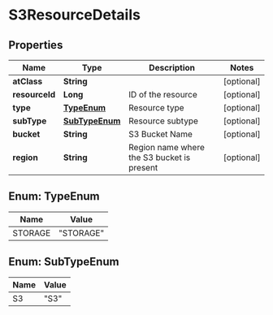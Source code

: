 

# S3ResourceDetails

## Properties

Name | Type | Description | Notes
------------ | ------------- | ------------- | -------------
**atClass** | **String** |  |  [optional]
**resourceId** | **Long** | ID of the resource |  [optional]
**type** | [**TypeEnum**](#TypeEnum) | Resource type |  [optional]
**subType** | [**SubTypeEnum**](#SubTypeEnum) | Resource subtype |  [optional]
**bucket** | **String** | S3 Bucket Name |  [optional]
**region** | **String** | Region name where the S3 bucket is present |  [optional]



## Enum: TypeEnum

Name | Value
---- | -----
STORAGE | &quot;STORAGE&quot;



## Enum: SubTypeEnum

Name | Value
---- | -----
S3 | &quot;S3&quot;



